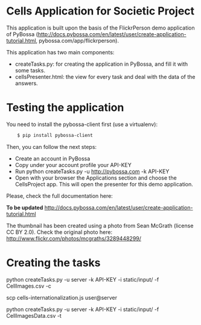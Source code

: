 Cells Application for Societic Project
======================================

This application is built upon the basis of the FlickrPerson demo application of PyBossa (http://docs.pybossa.com/en/latest/user/create-application-tutorial.html, pybossa.com/app/flickrperson).

This application has two main components:

*  createTasks.py: for creating the application in PyBossa, and fill it with some tasks.
*  cellsPresenter.html: the view for every task and deal with the data of the answers.

Testing the application
=======================

You need to install the pybossa-client first (use a virtualenv):

```bash
    $ pip install pybossa-client
```
Then, you can follow the next steps:

*  Create an account in PyBossa
*  Copy under your account profile your API-KEY
*  Run python createTasks.py -u http://pybossa.com -k API-KEY
*  Open with your browser the Applications section and choose the CellsProject app. This will open the presenter for this demo application.

Please, check the full documentation here:

**To be updated**
http://docs.pybossa.com/en/latest/user/create-application-tutorial.html

The thumbnail has been created using a photo from Sean McGrath (license CC
BY 2.0). 
Check the original photo here: http://www.flickr.com/photos/mcgraths/3289448299/


Creating the tasks
==================

python createTasks.py -u server -k API-KEY -i static/input/ -f CellImages.csv -c 

scp cells-internationalization.js user@server

python createTasks.py -u server -k API-KEY -i static/input/ -f CellImagesData.csv -t

